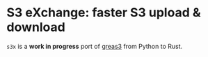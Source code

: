 # S3 eXchange: faster S3 upload & download

`s3x` is a **work in progress** port of [greas3](https://github.com/cariad/greas3) from Python to Rust.
